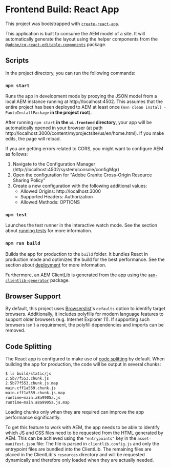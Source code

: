 # Frontend Build: React App

This project was bootstrapped with [`create-react-app`](https://github.com/facebook/create-react-app).

This application is built to consume the AEM model of a site. It will automatically generate the layout using the helper components from the [`@adobe/cq-react-editable-components`](https://www.npmjs.com/package/@adobe/cq-react-editable-components) package.

## Scripts

In the project directory, you can run the following commands:

### `npm start`

Runs the app in development mode by proxying the JSON model from a local AEM instance running at http://localhost:4502. This assumes that the entire project has been deployed to AEM at least once (`mvn clean install -PautoInstallPackage` **in the project root**).

After running `npm start` **in the `ui.frontend` directory**, your app will be automatically opened in your browser (at path http://localhost:3000/content/myprojectsite/us/en/home.html). If you make edits, the page will reload.

If you are getting errors related to CORS, you might want to configure AEM as follows:

1. Navigate to the Configuration Manager (http://localhost:4502/system/console/configMgr)
2. Open the configuration for "Adobe Granite Cross-Origin Resource Sharing Policy"
3. Create a new configuration with the following additional values:
   - Allowed Origins: http://localhost:3000
   - Supported Headers: Authorization
   - Allowed Methods: OPTIONS

### `npm test`

Launches the test runner in the interactive watch mode. See the section about [running tests](https://facebook.github.io/create-react-app/docs/running-tests) for more information.

### `npm run build`

Builds the app for production to the `build` folder. It bundles React in production mode and optimizes the build for the best performance. See the section about [deployment](https://facebook.github.io/create-react-app/docs/deployment) for more information.

Furthermore, an AEM ClientLib is generated from the app using the [`aem-clientlib-generator`](https://github.com/wcm-io-frontend/aem-clientlib-generator) package.

## Browser Support

By default, this project uses [Browserslist](https://github.com/browserslist/browserslist)'s `defaults` option to identify target browsers. Additionally, it includes polyfills for modern language features to support older browsers (e.g. Internet Explorer 11). If supporting such browsers isn't a requirement, the polyfill dependencies and imports can be removed.

## Code Splitting

The React app is configured to make use of [code splitting](https://webpack.js.org/guides/code-splitting) by default. When building the app for production, the code will be output in several chunks:

```sh
$ ls build/static/js
2.5b77f553.chunk.js
2.5b77f553.chunk.js.map
main.cff1a559.chunk.js
main.cff1a559.chunk.js.map
runtime~main.a8a9905a.js
runtime~main.a8a9905a.js.map
```

Loading chunks only when they are required can improve the app performance significantly.

To get this feature to work with AEM, the app needs to be able to identify which JS and CSS files need to be requested from the HTML generated by AEM. This can be achieved using the `"entrypoints"` key in the `asset-manifest.json` file: The file is parsed in `clientlib.config.js` and only the entrypoint files are bundled into the ClientLib. The remaining files are placed in the ClientLib's `resources` directory and will be requested dynamically and therefore only loaded when they are actually needed.
